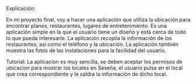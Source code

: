 Explicación:

En mi proyecto final, voy a hacer una aplicación que utiliza la ubicación para encontrar planes, restaurantes, lugares de entretenimiento.
Es una aplicación simple en la que el usuario tiene un diseño y está cerca de todo lo que pueda interesarle.
La aplicación recopila la información de los restaurantes, así como el teléfono y la ubicación.
La aplicación también muestra las fotos de las instalaciones para la facilidad del usuario.

Tutorial:
La aplicacion es muy sencilla, se deben aceptar los permisos de ubicacion para mostrar los locales en Seseña, el usuario pulsa en el local que crea correspondiente y le saldra la información de dicho local.
